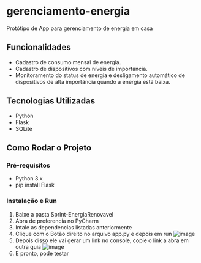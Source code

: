 # gerenciamento-energia
Protótipo de App para gerenciamento de energia em casa 
## Funcionalidades

- Cadastro de consumo mensal de energia.
- Cadastro de dispositivos com níveis de importância.
- Monitoramento do status de energia e desligamento automático de dispositivos de alta importância quando a energia está baixa.

## Tecnologias Utilizadas

- Python
- Flask
- SQLite

## Como Rodar o Projeto

### Pré-requisitos

- Python 3.x
- pip install Flask

### Instalação e Run

1. Baixe a pasta Sprint-EnergiaRenovavel
2. Abra de preferencia no PyCharm
3. Intale as dependencias listadas anteriormente
4. Clique com o Botão direito no arquivo app.py e depois em run
   ![image](https://github.com/user-attachments/assets/39a8daa7-d9f7-4380-bafc-416fbcbb1130)
5. Depois disso ele vai gerar um link no console, copie o link a abra em outra guia
   ![image](https://github.com/user-attachments/assets/51365024-735c-4c50-af54-b276fd260932)
6. E pronto, pode testar

